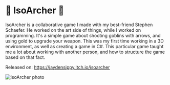 # 🏹 IsoArcher 🏹

IsoArcher is a collaborative game I made with my best-friend Stephen Schaefer. He worked on the art side of things, while I worked on programming. It's a simple game about shooting goblins with arrows, and using gold to upgrade your weapon. This was my first time working in a 3D environment, as well as creating a game in C#. This particular game taught me a lot about working with another person, and how to structure the game based on that fact.

Released on: https://jaydensippy.itch.io/isoarcher

![IsoArcher photo](https://jaydensipe.github.io/images/isoarcherpic2.jpg)

